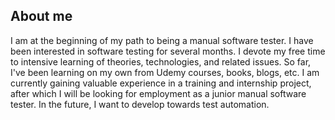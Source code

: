 

<!--
**pawelhachula/pawelhachula** is a ✨ _special_ ✨ repository because its `README.md` (this file) appears on your GitHub profile.
<img src="https://user-images.githubusercontent.com/126195546/222779511-95fc2ce2-d7a1-4573-9b65-d53a8493f16e.png" height ="300" width="1480">
Here are some ideas to get you started:
# Hi there 👋
- 🔭 I’m currently working on ...
- 🌱 I’m currently learning ...
- 👯 I’m looking to collaborate on ...
- 🤔 I’m looking for help with ...
- 💬 Ask me about ...
- 📫 How to reach me: ...
- 😄 Pronouns: ...
- ⚡ Fun fact: ...
-->
## About me
I am at the beginning of my path to being a manual software tester. I have been interested in software testing for several months. I devote my free time to intensive learning of theories, technologies, and related issues. So far, I've been learning on my own from Udemy courses, books, blogs, etc. I am currently gaining valuable experience in a training and internship project, after which I will be looking for employment as a junior manual software tester. In the future, I want to develop towards test automation.
